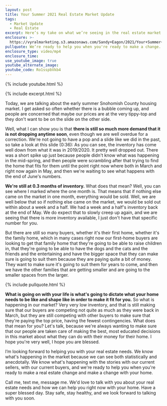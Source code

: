 ```yaml
---
layout: post
title: Your Summer 2021 Real Estate Market Update
tags:
  - Market Update
  - Real Estate
excerpt: Here’s my take on what we’re seeing in the real estate market right now.
enclosure: >-
  https://vyralmarketing.s3.amazonaws.com/Sandy+Eagon/2021/Your+Summer+2021+Real+Estate+Market+Update.mp4
pullquote: We’re ready to help you when you're ready to make a change.
enclosure_type: video/mp4
enclosure_time:
use_youtube_image: true
youtube_alternate_image:
youtube_code: Ro1sspbVkb4
---
```

{% include youtube.html %}

{% include excerpt.html %}

Today, we are talking about the early summer Snohomish County housing market. I get asked so often whether there is a bubble coming up, and people are concerned that maybe our prices are at the very tippy-top and they don't want to be on the slide on the other side.&nbsp;

Well, what I can show you is that **there is still so much more demand that it is not dropping anytime soon**, even though we are well overdue for a correction. We're not going to have a pop and a slide like we did in the past, so take a look at this slide (0:36): As you can see, the inventory has come well down from what it was in 2019/2020. It pretty well dropped out. There was a short spike up just because people didn't know what was happening in the mid-spring, and then people were scrambling after that trying to find the home that fits for them until the point right now where both in March and right now again in May, and then we're waiting to see what happens with the end of June's numbers.

**We're still at 0.3 months of inventory.** What does that mean? Well, you can see where I marked where the one month is. That means that if nothing else came on the market in one month, everything would be sold. Well, we are well below that so if nothing else came on the market, we would be sold out within about a week and a half. We had a week and a half's inventory back at the end of May. We do expect that to slowly creep up again, and we are seeing that there is more inventory available, I just don't have that specific number for you.

But there are still so many buyers, whether it's their first home, whether it's the family home, which in many cases right now our first-home buyers are looking to get that family home that they're going to be able to raise children in, that they're going to be able to have the dogs and the cats and the friends and the entertaining and have the bigger space that they can make sure is going to suit them because they are paying quite a bit of money. They want to make sure it's going to suit them for years to come, and then we have the other families that are getting smaller and are going to the smaller spaces from the larger.

{% include pullquote.html %}

**What is going on with your life is what's going to dictate what your home needs to be like and shape like in order to make it fit for you.** So what is happening in our market? Very very low inventory, and that is still making sure that our buyers are competing not quite as much as they were back in March, but they are still competing with other buyers to make sure that they're paying the top price, having the fewest contingencies. What does that mean for you? Let's talk, because we're always wanting to make sure that our people are taken care of making the best, most educated decisions in this market about what they can do with their money for their home. I hope you're very well, I hope you are blessed.&nbsp;

I’m looking forward to helping you with your real estate needs. We know what's happening in the market because we can see both statistically and anecdotally. We know what's happening with the stories with our current sellers, with our current buyers, and we're ready to help you when you're ready to make a real estate change and make a change with your home.

Call me, text me, message me. We'd love to talk with you about your real estate needs and how we can help you right now with your home. Have a super blessed day. Stay safe, stay healthy, and we look forward to talking with you soon.
